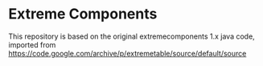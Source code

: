 # Extreme Components

This repository is based on the original extremecomponents 1.x java code, imported from https://code.google.com/archive/p/extremetable/source/default/source
